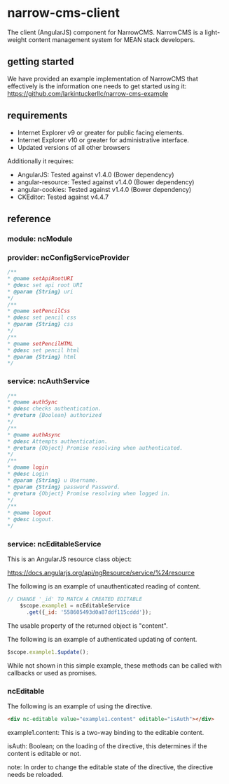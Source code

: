 # narrow-cms-client

The client (AngularJS) component for NarrowCMS. NarrowCMS is a light-weight content management system for MEAN stack developers.

## getting started

We have provided an example implementation of NarrowCMS that effectively is the information one needs to get started using it: https://github.com/larkintuckerllc/narrow-cms-example

## requirements

* Internet Explorer v9 or greater for public facing elements.
* Internet Explorer v10 or greater for administrative interface.
* Updated versions of all other browsers

Additionally it requires:

* AngularJS: Tested against v1.4.0 (Bower dependency)
* angular-resource: Tested against v1.4.0 (Bower dependency)
* angular-cookies: Tested against v1.4.0 (Bower dependency)
* CKEditor: Tested against v4.4.7

## reference

### module: ncModule

### provider: ncConfigServiceProvider

```Javascript
/**
* @name setApiRootURI
* @desc set api root URI
* @param {String} uri
*/
/**
* @name setPencilCss
* @desc set pencil css
* @param {String} css
*/
/**
* @name setPencilHTML
* @desc set pencil html
* @param {String} html
*/
```
### service: ncAuthService

```Javascript
/**
* @name authSync
* @desc checks authentication.
* @return {Boolean} authorized
*/
/**
* @name authAsync
* @desc Attempts authentication.
* @return {Object} Promise resolving when authenticated.
*/
/**
* @name login
* @desc Login
* @param {String} u Username.
* @param {String} password Password.
* @return {Object} Promise resolving when logged in.
*/
/**
* @name logout
* @desc Logout.
*/
```

### service: ncEditableService

This is an AngularJS resource class object:

https://docs.angularjs.org/api/ngResource/service/%24resource

The following is an example of unauthenticated reading of content.

```JavaScript
// CHANGE '_id' TO MATCH A CREATED EDITABLE
    $scope.example1 = ncEditableService
      .get({_id: '558605493d0a87ddf115cddd'});
```

The usable property of the returned object is "content".

The following is an example of authenticated updating of content.

```JavaScript
$scope.example1.$update();
```

While not shown in this simple example, these methods can be called with callbacks or used as promises.

### ncEditable

The following is an example of using the directive.

```HTML
<div nc-editable value="example1.content" editable="isAuth"></div>
```

example1.content: This is a two-way binding to the editable content.

isAuth: Boolean; on the loading of the directive, this determines if the content is editable or not.

note: In order to change the editable state of the directive, the directive needs be reloaded.

